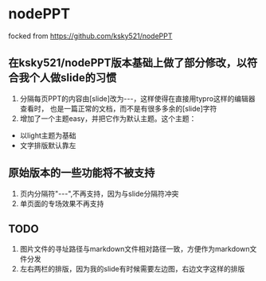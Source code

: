 # nodePPT 
focked from https://github.com/ksky521/nodePPT

## 在ksky521/nodePPT版本基础上做了部分修改，以符合我个人做slide的习惯
1. 分隔每页PPT的内容由[slide]改为---，这样使得在直接用typro这样的编辑器查看时，
  也是一篇正常的文档，而不是有很多多余的[slide]字符
2. 增加了一个主题easy，并把它作为默认主题。这个主题：
  - 以light主题为基础
  - 文字排版默认靠左

## 原始版本的一些功能将不被支持
1. 页内分隔符"---",不再支持，因为与slide分隔符冲突
2. 单页面的专场效果不再支持

## TODO
1. 图片文件的寻址路径与markdown文件相对路径一致，方便作为markdown文件分发
2. 左右两栏的排版，因为我的slide有时候需要左边图，右边文字这样的排版